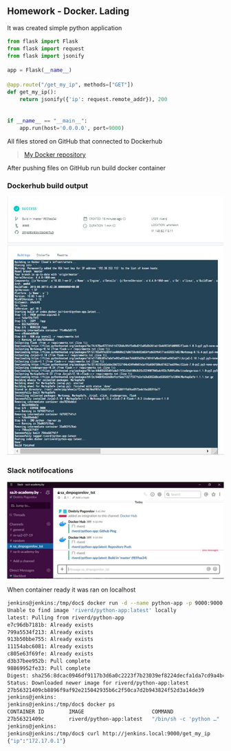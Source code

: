 ## Homework - Docker. Lading

It was created simple python application

```python
from flask import Flask
from flask import request
from flask import jsonify

app = Flask(__name__)

@app.route("/get_my_ip", methods=["GET"])
def get_my_ip():
    return jsonify({'ip': request.remote_addr}), 200


if __name__ == "__main__":
    app.run(host='0.0.0.0', port=9000)
```
All files stored on GitHub that connected to Dockerhub

>[My Docker repository](https://cloud.docker.com/repository/registry-1.docker.io/riverd/python-app)

After pushing files on GitHub run build docker container

### Dockerhub build output

![](./images/dockerhub_build.jpg)

### Slack notifocations

![](./images/slack_notif.jpg)

When container ready it was ran on localhost 

```bash
jenkins@jenkins:/tmp/doc$ docker run -d --name python-app -p 9000:9000 riverd/python-app:latest
Unable to find image 'riverd/python-app:latest' locally
latest: Pulling from riverd/python-app
e7c96db7181b: Already exists
799a5534f213: Already exists
913b50bbe755: Already exists
11154abc6081: Already exists
c805e63f69fe: Already exists
d3b37bee952b: Pull complete
98869952fe33: Pull complete
Digest: sha256:8dcac0946df9117b3d6a0c2223f7b23039ef8224decfa1da7cd9a4b49a641a98
Status: Downloaded newer image for riverd/python-app:latest
27b56321409cb8896f9af92e215042935b6c2f50ca7d2b943824f52d3a14de39
jenkins@jenkins:
jenkins@jenkins:/tmp/doc$ docker ps
CONTAINER ID        IMAGE                      COMMAND                  CREATED             STATUS              PORTS                    NAMES
27b56321409c        riverd/python-app:latest   "/bin/sh -c 'python …"   4 seconds ago       Up 3 seconds        0.0.0.0:9000->9000/tcp   python-app
jenkins@jenkins:
jenkins@jenkins:/tmp/doc$ curl http://jenkins.local:9000/get_my_ip
{"ip":"172.17.0.1"}
```